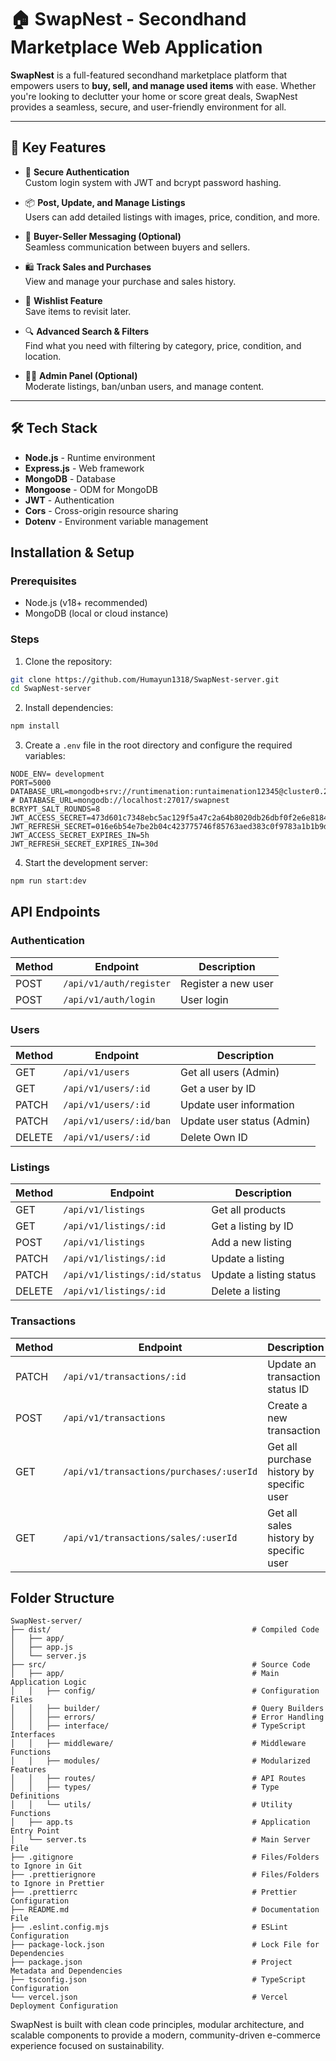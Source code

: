 # 🏠 SwapNest - Secondhand Marketplace Web Application

**SwapNest** is a full-featured secondhand marketplace platform that empowers users to **buy, sell, and manage used items** with ease. Whether you're looking to declutter your home or score great deals, SwapNest provides a seamless, secure, and user-friendly environment for all.

---

## 🚀 Key Features

- 🔐 **Secure Authentication**  
  Custom login system with JWT and bcrypt password hashing.

- 📦 **Post, Update, and Manage Listings**  
  Users can add detailed listings with images, price, condition, and more.

- 💬 **Buyer-Seller Messaging (Optional)**  
  Seamless communication between buyers and sellers.

- 🛍️ **Track Sales and Purchases**  
  View and manage your purchase and sales history.

- 🌟 **Wishlist Feature**  
  Save items to revisit later.

- 🔍 **Advanced Search & Filters**  
  Find what you need with filtering by category, price, condition, and location.

- 🧑‍💼 **Admin Panel (Optional)**  
  Moderate listings, ban/unban users, and manage content.

---

## 🛠️ Tech Stack

- **Node.js** - Runtime environment
- **Express.js** - Web framework
- **MongoDB** - Database
- **Mongoose** - ODM for MongoDB
- **JWT** - Authentication
- **Cors** - Cross-origin resource sharing
- **Dotenv** - Environment variable management


## Installation & Setup

### Prerequisites

- Node.js (v18+ recommended)
- MongoDB (local or cloud instance)

### Steps

1. Clone the repository:

```sh
git clone https://github.com/Humayun1318/SwapNest-server.git
cd SwapNest-server
```

2. Install dependencies:

```sh
npm install
```

3. Create a `.env` file in the root directory and configure the required variables:

```env
NODE_ENV= development
PORT=5000
DATABASE_URL=mongodb+srv://runtimenation:runtaimenation12345@cluster0.2cqx3gs.mongodb.net/
# DATABASE_URL=mongodb://localhost:27017/swapnest
BCRYPT_SALT_ROUNDS=8
JWT_ACCESS_SECRET=473d601c7348ebc5ac129f5a47c2a64b8020db26dbf0f2e6e81841f3f8af4f409638ddd03969fbe791bfa1c3d44934821ab32cb56beb852b988a391c039a0e97
JWT_REFRESH_SECRET=016e6b54e7be2b04c423775746f85763aed383c0f9783a1b1b9d5924b6d029694ed782a0f28804838e7b1184056d796993e090de0cdaf44b09815c7ac4917f41
JWT_ACCESS_SECRET_EXPIRES_IN=5h 
JWT_REFRESH_SECRET_EXPIRES_IN=30d 
```

4. Start the development server:

```sh
npm run start:dev
```

## API Endpoints

### Authentication

| Method | Endpoint                | Description         |
| ------ | ----------------------- | ------------------- |
| POST   | `/api/v1/auth/register` | Register a new user |
| POST   | `/api/v1/auth/login`    | User login          |

### Users

| Method | Endpoint                   | Description                |
| ------ | -------------------------- | -------------------------- |
| GET    | `/api/v1/users`            | Get all users (Admin)      |
| GET    | `/api/v1/users/:id`        | Get a user by ID           |
| PATCH  | `/api/v1/users/:id`        | Update user information    |
| PATCH  | `/api/v1/users/:id/ban`    | Update user status (Admin) |
| DELETE | `/api/v1/users/:id`        | Delete Own ID              |

### Listings

| Method | Endpoint                      | Description                          |
| ------ | ----------------------------- | ------------------------------------ |
| GET    | `/api/v1/listings`            | Get all products                     |
| GET    | `/api/v1/listings/:id`        | Get a listing by ID                  |
| POST   | `/api/v1/listings`            | Add a new listing                    |
| PATCH  | `/api/v1/listings/:id`        | Update a listing                     |
| PATCH  | `/api/v1/listings/:id/status` | Update a listing status              |
| DELETE | `/api/v1/listings/:id`        | Delete a listing                     |


### Transactions

| Method | Endpoint                                 | Description                               |
| ------ | ---------------------------------------- | ----------------------------------------- |
| PATCH  | `/api/v1/transactions/:id`               | Update an transaction status ID           |
| POST   | `/api/v1/transactions`                   | Create a new transaction                  |
| GET    | `/api/v1/transactions/purchases/:userId` | Get all purchase history by specific user |
| GET    | `/api/v1/transactions/sales/:userId`     | Get all sales history by specific user    |

## Folder Structure

```
SwapNest-server/
├── dist/                                             # Compiled Code
│   ├── app/
│   ├── app.js
│   └── server.js
├── src/                                              # Source Code
│   ├── app/                                          # Main Application Logic
│   │   ├── config/                                   # Configuration Files
│   │   ├── builder/                                  # Query Builders
│   │   ├── errors/                                   # Error Handling
│   │   ├── interface/                                # TypeScript Interfaces
│   │   ├── middleware/                               # Middleware Functions
│   │   ├── modules/                                  # Modularized Features
│   │   ├── routes/                                   # API Routes
│   │   ├── types/                                    # Type Definitions
│   │   └── utils/                                    # Utility Functions
│   ├── app.ts                                        # Application Entry Point
│   └── server.ts                                     # Main Server File
├── .gitignore                                        # Files/Folders to Ignore in Git
├── .prettierignore                                   # Files/Folders to Ignore in Prettier
├── .prettierrc                                       # Prettier Configuration
├── README.md                                         # Documentation File
├── .eslint.config.mjs                                # ESLint Configuration
├── package-lock.json                                 # Lock File for Dependencies
├── package.json                                      # Project Metadata and Dependencies
├── tsconfig.json                                     # TypeScript Configuration
└── vercel.json                                       # Vercel Deployment Configuration
```


SwapNest is built with clean code principles, modular architecture, and scalable components to provide a modern, community-driven e-commerce experience focused on sustainability.
